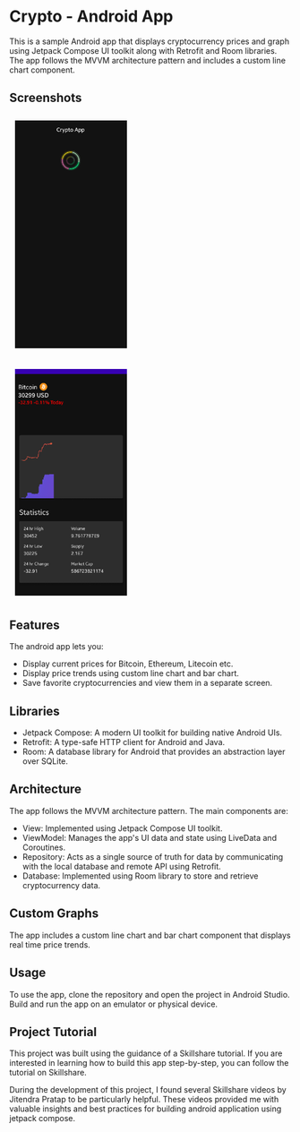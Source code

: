 # Crypto - Android App

This is a sample Android app that displays cryptocurrency prices and graph using Jetpack Compose UI toolkit along with Retrofit and Room libraries. 
The app follows the MVVM architecture pattern and includes a custom line chart component.

## Screenshots

[<img src="/readme/homescreen.gif" align="start"
width="200"
hspace="10" vspace="10">](/readme/homescreen.gif)

[<img src="/readme/detailsscreen.gif" align="center"
width="200"
hspace="10" vspace="10">](/readme/detailsscreen.gif)

## Features

The android app lets you:
- Display current prices for Bitcoin, Ethereum, Litecoin etc.
- Display price trends using custom line chart and bar chart.
- Save favorite cryptocurrencies and view them in a separate screen.

## Libraries

- Jetpack Compose: A modern UI toolkit for building native Android UIs.
- Retrofit: A type-safe HTTP client for Android and Java.
- Room: A database library for Android that provides an abstraction layer over SQLite.

## Architecture

The app follows the MVVM architecture pattern. The main components are:
- View: Implemented using Jetpack Compose UI toolkit.
- ViewModel: Manages the app's UI data and state using LiveData and Coroutines.
- Repository: Acts as a single source of truth for data by communicating with the local database and remote API using Retrofit.
- Database: Implemented using Room library to store and retrieve cryptocurrency data.

## Custom Graphs
The app includes a custom line chart and bar chart component that displays real time price trends.

## Usage
To use the app, clone the repository and open the project in Android Studio. Build and run the app on an emulator or physical device.

## Project Tutorial
This project was built using the guidance of a Skillshare tutorial. If you are interested in learning how to build this app step-by-step, you can follow the tutorial on Skillshare.

During the development of this project, I found several Skillshare videos by Jitendra Pratap to be particularly helpful. These videos provided me with valuable insights and best practices for building android application using jetpack compose.

